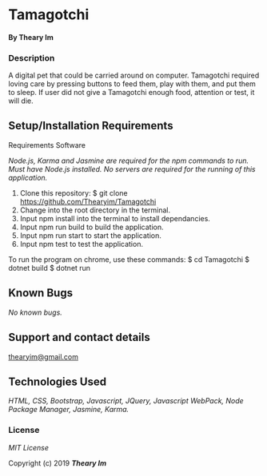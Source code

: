 
# Tamagotchi

#### By **Theary Im**

### Description

A digital pet that could be carried around on computer. Tamagotchi required loving care by pressing buttons to feed them, play with them, and put them to sleep. If user did not give a Tamagotchi enough food, attention or test, it will die.

## Setup/Installation Requirements

Requirements Software

_Node.js, Karma and Jasmine are required for the npm commands to run. Must have Node.js installed. No servers are required for the running of this application._

1. Clone this repository: $ git clone https://github.com/Thearyim/Tamagotchi
2. Change into the root directory in the terminal.
3. Input npm install into the terminal to install dependancies.
4. Input npm run build to build the application.
5. Input npm run start to start the application.
6. Input npm test to test the application.

To run the program on chrome, use these commands: $ cd Tamagotchi $ dotnet build $ dotnet run

## Known Bugs

_No known bugs._

## Support and contact details
       
 thearyim@gmail.com

## Technologies Used

_HTML, CSS, Bootstrap, Javascript, JQuery, Javascript WebPack, Node Package Manager, Jasmine, Karma._

### License

*MIT License*

Copyright (c) 2019 **_Theary Im_**
